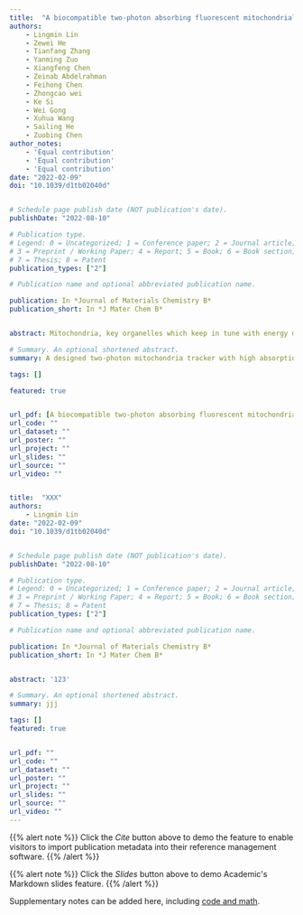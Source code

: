 ```yaml
---
title:  "A biocompatible two-photon absorbing fluorescent mitochondrial probe for deep in vivo bioimaging"
authors:
    - Lingmin Lin
    - Zewei He
    - Tianfang Zhang
    - Yanming Zuo
    - Xiangfeng Chen
    - Zeinab Abdelrahman
    - Feihong Chen
    - Zhongcao wei
    - Ke Si
    - Wei Gong
    - Xuhua Wang
    - Sailing He
    - Zuobing Chen
author_notes:
    - 'Equal contribution'
    - 'Equal contribution'
    - 'Equal contribution'
date: "2022-02-09"
doi: "10.1039/d1tb02040d"


# Schedule page publish date (NOT publication's date).
publishDate: "2022-08-10"

# Publication type.
# Legend: 0 = Uncategorized; 1 = Conference paper; 2 = Journal article;
# 3 = Preprint / Working Paper; 4 = Report; 5 = Book; 6 = Book section;
# 7 = Thesis; 8 = Patent
publication_types: ["2"]

# Publication name and optional abbreviated publication name.

publication: In *Journal of Materials Chemistry B*
publication_short: In *J Mater Chem B*


abstract: Mitochondria, key organelles which keep in tune with energy demands for eukaryotic cells, are firmly associated with neurological conditions and post-traumatic rehabilitation. In vivo fluorescence imaging of mitochondria, especially with deep tissue penetration, would open a window to investigate the actual context of the brain. However, the depth of traditional two-photon mitochondrial fluorescence imaging is still limited due to the poor biological compatibility or low two-photon absorption cross-sections. A biocompatible mitochondria-targeted two-photon fluorescent dye (FO2) with an excellent two-photon absorption cross-section (the maximum of 1184 GM at 790 nm) and low cellular toxicity was designed and synthesized to overcome this problem. With this dye, we reached an imaging depth of ca. 640 μm during mitochondrial imaging of cortical cells in live animals. FO2 could be an excellent mitochondrial probe for live animal neural imaging to investigate the function and dysfunction of mitochondria in the brain.

# Summary. An optional shortened abstract.
summary: A designed two-photon mitochondria tracker with high absorption cross-section and deep-tissue penetration traits.

tags: []

featured: true


url_pdf: [A biocompatible two-photon absorbing fluorescent mitochondrial probe for deep in vivo bioimaging](https://pubs.rsc.org/en/content/articlelanding/2022/TB/D1TB02040D)
url_code: ""
url_dataset: ""
url_poster: ""
url_project: ""
url_slides: ""
url_source: ""
url_video: ""


title:  "XXX"
authors:
    - Lingmin Lin
date: "2022-02-09"
doi: "10.1039/d1tb02040d"


# Schedule page publish date (NOT publication's date).
publishDate: "2022-08-10"

# Publication type.
# Legend: 0 = Uncategorized; 1 = Conference paper; 2 = Journal article;
# 3 = Preprint / Working Paper; 4 = Report; 5 = Book; 6 = Book section;
# 7 = Thesis; 8 = Patent
publication_types: ["2"]

# Publication name and optional abbreviated publication name.

publication: In *Journal of Materials Chemistry B*
publication_short: In *J Mater Chem B*


abstract: '123'

# Summary. An optional shortened abstract.
summary: jjj

tags: []
featured: true


url_pdf: ""
url_code: ""
url_dataset: ""
url_poster: ""
url_project: ""
url_slides: ""
url_source: ""
url_video: ""
---
```





{{% alert note %}}
Click the *Cite* button above to demo the feature to enable visitors to import publication metadata into their reference management software.
{{% /alert %}}

{{% alert note %}}
Click the *Slides* button above to demo Academic's Markdown slides feature.
{{% /alert %}}

Supplementary notes can be added here, including [code and math](https://sourcethemes.com/academic/docs/writing-markdown-latex/).

